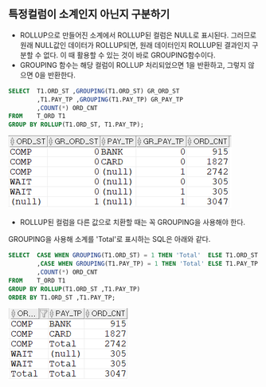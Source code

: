 ## 특정컬럼이 소계인지 아닌지 구분하기
- ROLLUP으로 만들어진 소계에서 ROLLUP된 컬럼은 NULL로 표시된다. 그러므로 원래 NULL값인 데이터가 ROLLUP되면, 원래 데이터인지 ROLLUP된 결과인지 구분할 수 없다. 이 때 활용할 수 있는 것이 바로 GROUPING함수이다.
- GROUPING 함수는 해당 컬럼이 ROLLUP 처리되었으면 1을 반환하고, 그렇지 않으면 0을 반환한다. 

```sql
SELECT  T1.ORD_ST ,GROUPING(T1.ORD_ST) GR_ORD_ST 
        ,T1.PAY_TP ,GROUPING(T1.PAY_TP) GR_PAY_TP
        ,COUNT(*) ORD_CNT
FROM    T_ORD T1
GROUP BY ROLLUP(T1.ORD_ST, T1.PAY_TP);
```
<img src="/picture/그림67.png" height="30%" />

- ROLLUP된 컬럼을 다른 값으로 치환할 때는 꼭 GROUPING을 사용해야 한다.

GROUPING을 사용해 소계를 'Total'로 표시하는 SQL은 아래와 같다.

```sql
SELECT  CASE WHEN GROUPING(T1.ORD_ST) = 1 THEN 'Total'  ELSE T1.ORD_ST END ORD_ST
        ,CASE WHEN GROUPING(T1.PAY_TP) = 1 THEN 'Total' ELSE T1.PAY_TP END PAY_TP 
        ,COUNT(*) ORD_CNT
FROM    T_ORD T1
GROUP BY ROLLUP(T1.ORD_ST ,T1.PAY_TP)
ORDER BY T1.ORD_ST ,T1.PAY_TP;
```
<img src="/picture/그림68.png" />
